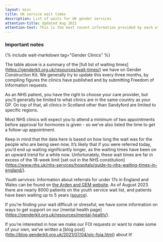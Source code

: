 ```yaml
---
layout: misc
title: UK service wait times
description: List of waits for UK gender services
attention-title: Updated Aug 2021
attention-text: This is the most recent information provided by each organisation by 2021-08-15.
---
```


### Important notes

{% include wait-markdown tag="Gender Clinics" %}

The table above is a summary of the \[full list of waiting times\](https://genderkit.org.uk/resources/wait-times/) we have on Gender Construction Kit. We generally try to update this every three months, by compiling figures the clinics have published and by submitting Freedom of Information requests.


As an NHS patient, you have the right to choose your care provider, but you’ll generally be limited to what clinics are in the same country as your GP. On top of that, all clinics in Scotland other than Sandyford are limited to specific regions.


Most NHS clinics will expect you to attend a minimum of two appointments before approval for hormones is given - so we've also listed the time to get a follow-up appointment.


Keep in mind that the data here is based on how long the wait was for the people who are being seen now. It’s likely that if you were referred today, you’d end up waiting significantly longer, as the waiting times have been on an upward trend for a while now. Unfortunately, these wait times are far in excess of the 18-week limit \[set out in the NHS constitution](https://www.nhs.uk/nhs-services/hospitals/guide-to-nhs-waiting-times-in-england/).

*Youth services*: Information about referrals for under 17s in England and Wales can be found on [the Arden and GEM website](https://www.ardengemcsu.nhs.uk/services/clinical-support/national-referral-support-service-for-the-nhs-gender-incongruence-service-for-children-and-young-people/). As of August 2023 there are nearly 8000 patients on the youth service wait list, and patients have been waiting up to 5 years ([source](https://www.whatdotheyknow.com/request/gender_dysphoria_services_waitin)). 

If you’re finding your wait difficult or stressful, we have some information on ways to get support on our \[mental health page](https://genderkit.org.uk/resources/mental-health/).

If you’re interested in how we make our FOI requests or want to make some of your own, we’ve written a \[blog post](http://blog.genderkit.org.uk/2021/07/04/gic-foia.html) about it!
